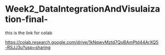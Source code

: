 # Week2_DataIntegrationAndVisulaization-final-

this is the link for colab 

https://colab.research.google.com/drive/1kNqwvMztd7QoBAmPtd44ArXQ5-RSJJ3u?usp=sharing
